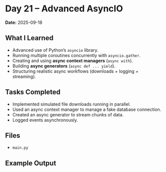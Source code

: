 # Day 21 – Advanced AsyncIO

**Date:** 2025-09-18  

## What I Learned
- Advanced use of Python’s `asyncio` library.
- Running multiple coroutines concurrently with `asyncio.gather`.
- Creating and using **async context managers** (`async with`).
- Building **async generators** (`async def ... yield`).
- Structuring realistic async workflows (downloads + logging + streaming).

## Tasks Completed
- Implemented simulated file downloads running in parallel.
- Used an async context manager to manage a fake database connection.
- Created an async generator to stream chunks of data.
- Logged events asynchronously.

## Files
- `main.py`

## Example Output
